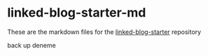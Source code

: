 # linked-blog-starter-md
These are the markdown files for the [linked-blog-starter](https://github.com/matthewwong525/linked-blog-starter) repository

back up
deneme